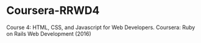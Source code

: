 # Coursera-RRWD4
Course 4: HTML, CSS, and Javascript for Web Developers. Coursera: Ruby on Rails Web Development (2016)
